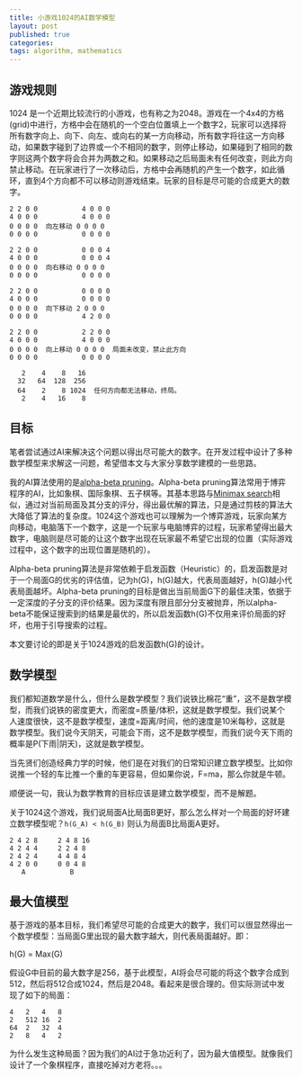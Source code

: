 ```yaml
---
title: 小游戏1024的AI数学模型
layout: post
published: true
categories: 
tags: algorithm, mathematics
---
```


## 游戏规则

1024 是一个近期比较流行的小游戏，也有称之为2048。游戏在一个4x4的方格(grid)中进行，方格中会在随机的一个空白位置填上一个数字2，玩家可以选择将所有数字向上、向下、向左、或向右的某一方向移动，所有数字将往这一方向移动，如果数字碰到了边界或一个不相同的数字，则停止移动，如果碰到了相同的数字则这两个数字将会合并为两数之和。如果移动之后局面未有任何改变，则此方向禁止移动。在玩家进行了一次移动后，方格中会再随机的产生一个数字，如此循环，直到4个方向都不可以移动则游戏结束。玩家的目标是尽可能的合成更大的数字。

```
2 2 0 0           4 0 0 0
4 0 0 0           4 0 0 0
0 0 0 0  向左移动 0 0 0 0
0 0 0 0           0 0 0 0

2 2 0 0           0 0 0 4
4 0 0 0           0 0 0 4
0 0 0 0  向右移动 0 0 0 0
0 0 0 0           0 0 0 0

2 2 0 0           0 0 0 0
4 0 0 0           0 0 0 0
0 0 0 0  向下移动 2 0 0 0
0 0 0 0           4 2 0 0

2 2 0 0           2 2 0 0
4 0 0 0           4 0 0 0
0 0 0 0  向上移动 0 0 0 0  局面未改变，禁止此方向
0 0 0 0           0 0 0 0

   2    4    8   16
  32   64  128  256
  64    2    8 1024  任何方向都无法移动，终局。
   2    4   16    8
```

## 目标

笔者尝试通过AI来解决这个问题以得出尽可能大的数字。在开发过程中设计了多种数学模型来求解这一问题，希望借本文与大家分享数学建模的一些思路。

我的AI算法使用的是[alpha-beta pruning](http://en.wikipedia.org/wiki/Alpha%E2%80%93beta_pruning)。Alpha-beta pruning算法常用于博弈程序的AI，比如象棋、国际象棋、五子棋等。其基本思路与[Minimax search](http://en.wikipedia.org/wiki/Minimax)相似，通过对当前局面及其分支的评分，得出最优解的算法，只是通过剪枝的算法大大降低了算法的复杂度。1024这个游戏也可以理解为一个博弈游戏，玩家向某方向移动，电脑落下一个数字，这是一个玩家与电脑博弈的过程，玩家希望得出最大数字，电脑则是尽可能的让这个数字出现在玩家最不希望它出现的位置（实际游戏过程中，这个数字的出现位置是随机的）。

Alpha-beta pruning算法是非常依赖于启发函数（Heuristic）的，启发函数是对于一个局面G的优劣的评估值，记为h(G)，h(G)越大，代表局面越好，h(G)越小代表局面越坏。Alpha-beta pruning的目标是做出当前局面G下的最佳决策，依据于一定深度的子分支的评价结果。因为深度有限且部分分支被抛弃，所以alpha-beta不能保证搜索到的结果是最优的，所以启发函数h(G)不仅用来评价局面的好坏，也用于引导搜索的过程。

本文要讨论的即是关于1024游戏的启发函数h(G)的设计。

## 数学模型

我们都知道数学是什么，但什么是数学模型？我们说铁比棉花“重”，这不是数学模型，而我们说铁的密度更大，而密度=质量/体积，这就是数学模型。我们说某个人速度很快，这不是数学模型，速度=距离/时间，他的速度是10米每秒，这就是数学模型。我们说今天阴天，可能会下雨，这不是数学模型，而我们说今天下雨的概率是P(下雨|阴天)，这就是数学模型。

当先贤们创造经典力学的时候，他们是在对我们的日常知识建立数学模型。比如你说推一个轻的车比推一个重的车更容易，但如果你说，F=ma，那么你就是牛顿。

顺便说一句，我认为数学教育的目标应该是建立数学模型，而不是解题。

关于1024这个游戏，我们说局面A比局面B更好，那么怎么样对一个局面的好坏建立数学模型呢？`h(G_A) < h(G_B)` 则认为局面B比局面A更好。

```
2 4 2 8     2 4 8 16
4 2 4 4     2 2 4 8
2 4 2 4     4 4 8 4
4 2 0 0     0 0 4 8
   A           B
```

## 最大值模型

基于游戏的基本目标，我们希望尽可能的合成更大的数字，我们可以很显然得出一个数学模型：当局面G里出现的最大数字越大，则代表局面越好。即： 

h(G) = Max(G)

假设G中目前的最大数字是256，基于此模型，AI将会尽可能的将这个数字合成到512，然后将512合成1024，然后是2048。看起来是很合理的。但实际测试中发现了如下的局面：

```
4   2   4   8
2   512 16  2
64  2   32  4
2   8   4   2
```

为什么发生这种局面？因为我们的AI过于急功近利了，因为最大值模型。就像我们设计了一个象棋程序，直接吃掉对方老将。。。
